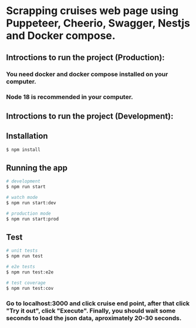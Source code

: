 # Scrapping cruises web page using Puppeteer, Cheerio, Swagger, Nestjs and Docker compose.

## Introctions to run the project (Production):
### You need docker and docker compose installed on your computer.
### Node 18 is recommended in your computer.

## Introctions to run the project (Development):

## Installation

```bash
$ npm install
```

## Running the app

```bash
# development
$ npm run start

# watch mode
$ npm run start:dev

# production mode
$ npm run start:prod
```

## Test

```bash
# unit tests
$ npm run test

# e2e tests
$ npm run test:e2e

# test coverage
$ npm run test:cov
```
### Go to localhost:3000 and click cruise end point, after that click "Try it out", click "Execute". Finally, you should wait some seconds to load the json data, aproximately 20-30 seconds.
